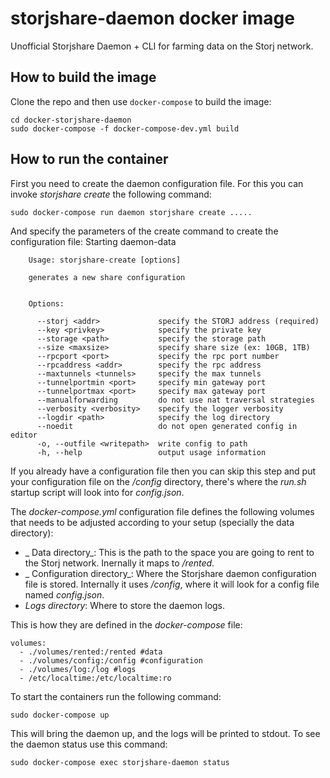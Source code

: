 # storjshare-daemon docker image

Unofficial Storjshare Daemon + CLI for farming data on the Storj network.


## How to build the image

Clone the repo and then use `docker-compose` to build the image:

    cd docker-storjshare-daemon
    sudo docker-compose -f docker-compose-dev.yml build

## How to run the container

First you need to create the daemon configuration file. For this you can invoke _storjshare create_ the following command:

    sudo docker-compose run daemon storjshare create .....

And specify the parameters of the create command to create the configuration file:
    Starting daemon-data

        Usage: storjshare-create [options]

        generates a new share configuration


        Options:

          --storj <addr>             specify the STORJ address (required)
          --key <privkey>            specify the private key
          --storage <path>           specify the storage path
          --size <maxsize>           specify share size (ex: 10GB, 1TB)
          --rpcport <port>           specify the rpc port number
          --rpcaddress <addr>        specify the rpc address
          --maxtunnels <tunnels>     specify the max tunnels
          --tunnelportmin <port>     specify min gateway port
          --tunnelportmax <port>     specify max gateway port
          --manualforwarding         do not use nat traversal strategies
          --verbosity <verbosity>    specify the logger verbosity
          --logdir <path>            specify the log directory
          --noedit                   do not open generated config in editor
          -o, --outfile <writepath>  write config to path
          -h, --help                 output usage information

If you already have a configuration file then you can skip this step and put your configuration file on the _/config_ directory, there's where the _run.sh_ startup script will look into for _config.json_.

The _docker-compose.yml_ configuration file defines the following volumes that needs to be adjusted according to your setup (specially the data directory):

  * _ Data directory_: This is the path to the space you are going to rent to the Storj network. Inernally it maps to _/rented_.
  * _ Configuration directory_: Where the Storjshare daemon configuration file is stored. Internally it uses _/config_, where it will look for a config file named _config.json_.
  * _Logs directory_: Where to store the daemon logs.

This is how they are defined in the _docker-compose_ file:

    volumes:
      - ./volumes/rented:/rented #data
      - ./volumes/config:/config #configuration
      - ./volumes/log:/log #logs
      - /etc/localtime:/etc/localtime:ro

To start the containers run the following command:

    sudo docker-compose up

This will bring the daemon up, and the logs will be printed to stdout. To see the daemon status use this command:

    sudo docker-compose exec storjshare-daemon status
